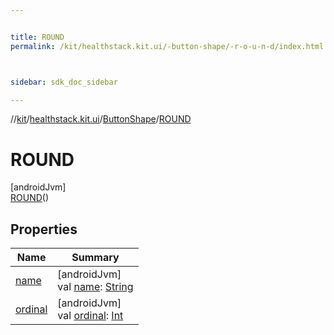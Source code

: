 ```yaml
---


title: ROUND
permalink: /kit/healthstack.kit.ui/-button-shape/-r-o-u-n-d/index.html



sidebar: sdk_doc_sidebar

---
```



//[kit](/kit.html)/[healthstack.kit.ui](../../index.html)/[ButtonShape](../index.html)/[ROUND](index.html)



# ROUND



[androidJvm]\
[ROUND](index.html)()



## Properties


| Name | Summary |
|---|---|
| [name](../-s-q-u-a-r-e/index.html#-372974862%2FProperties%2F-106109196) | [androidJvm]<br>val [name](../-s-q-u-a-r-e/index.html#-372974862%2FProperties%2F-106109196): [String](https://kotlinlang.org/api/latest/jvm/stdlib/kotlin/-string/index.html) |
| [ordinal](../-s-q-u-a-r-e/index.html#-739389684%2FProperties%2F-106109196) | [androidJvm]<br>val [ordinal](../-s-q-u-a-r-e/index.html#-739389684%2FProperties%2F-106109196): [Int](https://kotlinlang.org/api/latest/jvm/stdlib/kotlin/-int/index.html) |



